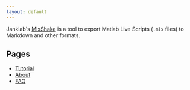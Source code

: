 ```yaml
---
layout: default
---
```


Janklab's [MlxShake](https://github.com/janklab/MlxShake) is a tool to export Matlab Live Scripts (`.mlx` files) to Markdown and other formats.

## Pages

* [Tutorial](Tutorial.html)
* [About](About.html)
* [FAQ](FAQ.html)
